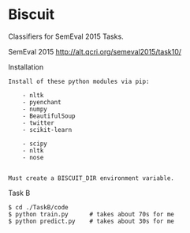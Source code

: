 Biscuit
=======

Classifiers for SemEval 2015 Tasks.


SemEval 2015       http://alt.qcri.org/semeval2015/task10/




Installation

    Install of these python modules via pip:

        - nltk
        - pyenchant
        - numpy
        - BeautifulSoup
        - twitter
        - scikit-learn

        - scipy
        - nltk
        - nose


    Must create a BISCUIT_DIR environment variable.




Task B

    $ cd ./TaskB/code
    $ python train.py      # takes about 70s for me
    $ python predict.py    # takes about 30s for me

